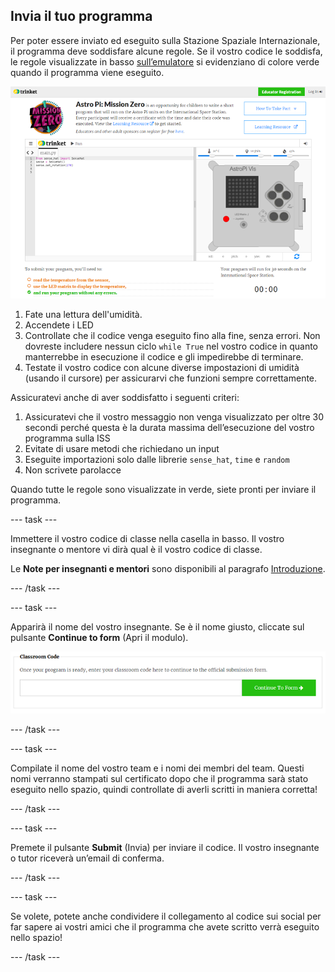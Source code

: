 ## Invia il tuo programma

Per poter essere inviato ed eseguito sulla Stazione Spaziale Internazionale, il programma deve soddisfare alcune regole. Se il vostro codice le soddisfa, le regole visualizzate in basso [sull’emulatore](https://trinket.io/mission-zero) si evidenziano di colore verde quando il programma viene eseguito.

![Uno screenshot delle pagine di Mission Zero Trinket che mostra il pulsante di invio e i controlli dei criteri a sinistra. I primi due ("legge umidità" e "usa i LED") sono in arancione, quello in basso ("funziona senza errori") è verde ](images/validation.png)

1. Fate una lettura dell'umidità.
1. Accendete i LED
1. Controllate che il codice venga eseguito fino alla fine, senza errori. Non dovreste includere nessun ciclo `while True` nel vostro codice in quanto manterrebbe in esecuzione il codice e gli impedirebbe di terminare.
1. Testate il vostro codice con alcune diverse impostazioni di umidità (usando il cursore) per assicurarvi che funzioni sempre correttamente.

Assicuratevi anche di aver soddisfatto i seguenti criteri:

1. Assicuratevi che il vostro messaggio non venga visualizzato per oltre 30 secondi perché questa è la durata massima dell’esecuzione del vostro programma sulla ISS
1. Evitate di usare metodi che richiedano un input
1. Eseguite importazioni solo dalle librerie `sense_hat`, `time` e `random`
1. Non scrivete parolacce

Quando tutte le regole sono visualizzate in verde, siete pronti per inviare il programma.

--- task ---

Immettere il vostro codice di classe nella casella in basso. Il vostro insegnante o mentore vi dirà qual è il vostro codice di classe.

Le **Note per insegnanti e mentori** sono disponibili al paragrafo [Introduzione](https://projects.raspberrypi.org/en/projects/astro-pi-mission-zero/1).

--- /task ---

--- task ---

Apparirà il nome del vostro insegnante. Se è il nome giusto, cliccate sul pulsante **Continue to form** (Apri il modulo).

![Apri il modulo](images/continue-to-form.png)

--- /task ---

--- task ---

Compilate il nome del vostro team e i nomi dei membri del team. Questi nomi verranno stampati sul certificato dopo che il programma sarà stato eseguito nello spazio, quindi controllate di averli scritti in maniera corretta!

--- /task ---

--- task ---

Premete il pulsante **Submit** (Invia) per inviare il codice. Il vostro insegnante o tutor riceverà un’email di conferma.

--- /task ---

--- task ---

Se volete, potete anche condividere il collegamento al codice sui social per far sapere ai vostri amici che il programma che avete scritto verrà eseguito nello spazio!

--- /task ---
